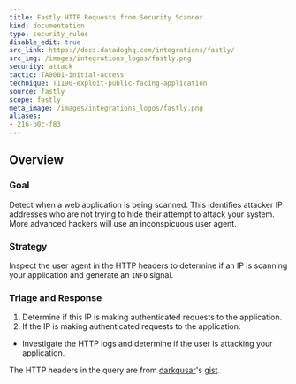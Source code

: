 ```yaml
---
title: Fastly HTTP Requests from Security Scanner
kind: documentation
type: security_rules
disable_edit: true
src_link: https://docs.datadoghq.com/integrations/fastly/
src_img: /images/integrations_logos/fastly.png
security: attack
tactic: TA0001-initial-access
technique: T1190-exploit-public-facing-application
source: fastly
scope: fastly
meta_image: /images/integrations_logos/fastly.png
aliases:
- 216-b0c-f83
---
```


## Overview

### Goal
Detect when a web application is being scanned. This identifies attacker IP addresses who are not trying to hide their attempt to attack your system. More advanced hackers will use an inconspicuous user agent. 

### Strategy
Inspect the user agent in the HTTP headers to determine if an IP is scanning your application and generate an `INFO` signal. 

### Triage and Response
1. Determine if this IP is making authenticated requests to the application.
2. If the IP is making authenticated requests to the application:
 * Investigate the HTTP logs and determine if the user is attacking your application.

The HTTP headers in the query are from [darkqusar][1]'s [gist][2]. 

[1]: https://gist.github.com/darkquasar
[2]: https://gist.github.com/darkquasar/84fb2cec6cc1668795bd97c02302d380
